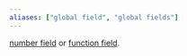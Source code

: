 ```yaml
---
aliases: ["global field", "global fields"]
---
```


[number field](number%20field) or [function field](function%20field.md).